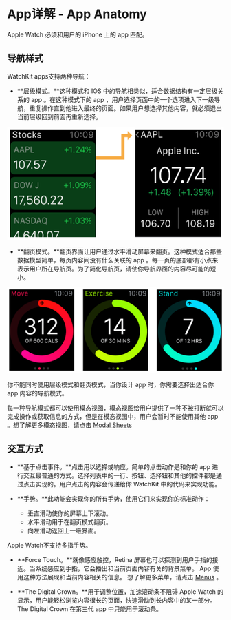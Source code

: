 # App详解 - App Anatomy

Apple Watch 必须和用户的 iPhone 上的 app 匹配。

## 导航样式
WatchKit apps支持两种导航：
* **层级模式。**这种模式和 IOS 中的导航相类似，适合数据结构有一定层级关系的 app 。在这种模式下的 app ，用户选择页面中的一个选项进入下一级导航，重复操作直到他进入最终的页面。如果用户想选择其他内容，就必须退出当前层级回到前面再重新选择。

![image](../images/hierarchical_interface_2x.png)

* **翻页模式。**翻页界面让用户通过水平滑动屏幕来翻页。这种模式适合那些数据模型简单，每页内容间没有什么关联的 app 。每一页的底部都有小点来表示用户所在导航页。为了简化导航页，请使你导航界面的内容尽可能的短小。

![image](../images/paged_interface_2x.png)

你不能同时使用层级模式和翻页模式，当你设计 app 时，你需要选择出适合你 app 内容的导航模式。

每一种导航模式都可以使用模态视图，模态视图给用户提供了一种不被打断就可以完成操作或获取信息的方式，但是在模态视图中，用户会暂时不能使用其他 app 。想了解更多模态视图，请点击 [Modal Sheets](https://developer.apple.com/library/prerelease/ios/documentation/UserExperience/Conceptual/WatchHumanInterfaceGuidelines/ModalContexts.html#//apple_ref/doc/uid/TP40014992-CH6-SW1)

## 交互方式
* **基于点击事件。**点击用以选择或响应。简单的点击动作是和你的 app 进行交互最普通的方式。选择列表中的一行、按钮、选择钮和其他的控件都是通过点击实现的。用户点击的内容会传递给你 WatchKit 中的代码来实现功能。

* **手势。**此功能会实现你的所有手势，使用它们来实现你的标准动作：

  * 垂直滑动使你的屏幕上下滚动。
  * 水平滑动用于在翻页模式翻页。
  * 向左滑动返回上一级界面。

Apple Watch不支持多指手势。

* **Force Touch。**就像感应触控，Retina 屏幕也可以探测到用户手指的接近。当系统感应到手指，它会播出和当前页面内容有关的背景菜单。 App 使用这种方法展现和当前内容相关的信息。
想了解更多菜单，请点击 [Menus](https://developer.apple.com/library/prerelease/ios/documentation/UserExperience/Conceptual/WatchHumanInterfaceGuidelines/Menus.html#//apple_ref/doc/uid/TP40014992-CH14-SW1) 。

* **The Digital Crown。**用于调整位置，加速滚动条不阻碍 Apple Watch 的显示，用户能轻松浏览内容很长的页面，快速滑动到长内容中的某一部分。The Digital Crown 在第三代 app 中只能用于滚动条。
